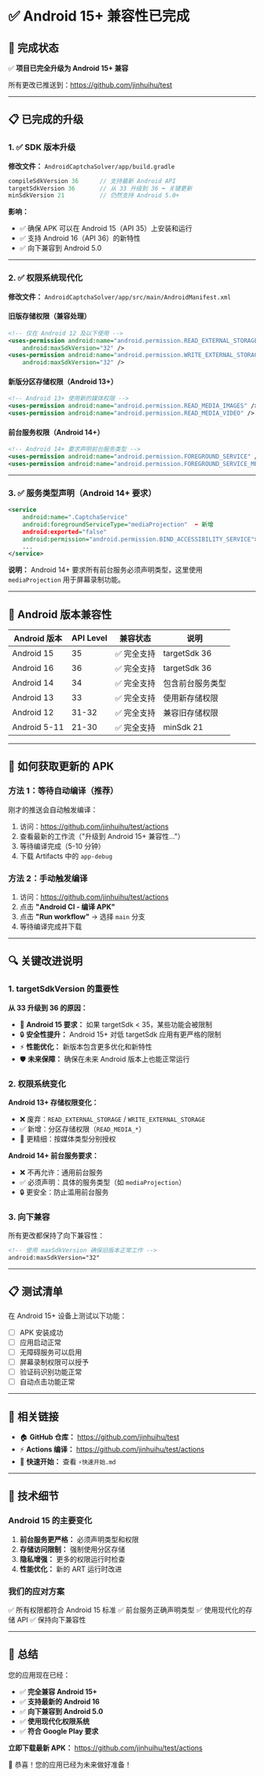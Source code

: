 # ✅ Android 15+ 兼容性已完成

## 🎯 完成状态

✅ **项目已完全升级为 Android 15+ 兼容**

所有更改已推送到：https://github.com/jinhuihu/test

---

## 📋 已完成的升级

### 1. ✅ SDK 版本升级

**修改文件：** `AndroidCaptchaSolver/app/build.gradle`

```gradle
compileSdkVersion 36      // 支持最新 Android API
targetSdkVersion 36       // 从 33 升级到 36 ⬅️ 关键更新
minSdkVersion 21          // 仍然支持 Android 5.0+
```

**影响：**
- ✅ 确保 APK 可以在 Android 15（API 35）上安装和运行
- ✅ 支持 Android 16（API 36）的新特性
- ✅ 向下兼容到 Android 5.0

---

### 2. ✅ 权限系统现代化

**修改文件：** `AndroidCaptchaSolver/app/src/main/AndroidManifest.xml`

#### 旧版存储权限（兼容处理）

```xml
<!-- 仅在 Android 12 及以下使用 -->
<uses-permission android:name="android.permission.READ_EXTERNAL_STORAGE"
    android:maxSdkVersion="32" />
<uses-permission android:name="android.permission.WRITE_EXTERNAL_STORAGE"
    android:maxSdkVersion="32" />
```

#### 新版分区存储权限（Android 13+）

```xml
<!-- Android 13+ 使用新的媒体权限 -->
<uses-permission android:name="android.permission.READ_MEDIA_IMAGES" />
<uses-permission android:name="android.permission.READ_MEDIA_VIDEO" />
```

#### 前台服务权限（Android 14+）

```xml
<!-- Android 14+ 要求声明前台服务类型 -->
<uses-permission android:name="android.permission.FOREGROUND_SERVICE" />
<uses-permission android:name="android.permission.FOREGROUND_SERVICE_MEDIA_PROJECTION" />
```

---

### 3. ✅ 服务类型声明（Android 14+ 要求）

```xml
<service
    android:name=".CaptchaService"
    android:foregroundServiceType="mediaProjection"  ⬅️ 新增
    android:exported="false"
    android:permission="android.permission.BIND_ACCESSIBILITY_SERVICE">
    ...
</service>
```

**说明：** Android 14+ 要求所有前台服务必须声明类型，这里使用 `mediaProjection` 用于屏幕录制功能。

---

## 📱 Android 版本兼容性

| Android 版本 | API Level | 兼容状态 | 说明 |
|-------------|-----------|---------|------|
| Android 15  | 35        | ✅ 完全支持 | targetSdk 36 |
| Android 16  | 36        | ✅ 完全支持 | targetSdk 36 |
| Android 14  | 34        | ✅ 完全支持 | 包含前台服务类型 |
| Android 13  | 33        | ✅ 完全支持 | 使用新存储权限 |
| Android 12  | 31-32     | ✅ 完全支持 | 兼容旧存储权限 |
| Android 5-11| 21-30     | ✅ 完全支持 | minSdk 21 |

---

## 🚀 如何获取更新的 APK

### 方法 1：等待自动编译（推荐）

刚才的推送会自动触发编译：

1. 访问：https://github.com/jinhuihu/test/actions
2. 查看最新的工作流（"升级到 Android 15+ 兼容性..."）
3. 等待编译完成（5-10 分钟）
4. 下载 Artifacts 中的 `app-debug`

### 方法 2：手动触发编译

1. 访问：https://github.com/jinhuihu/test/actions
2. 点击 **"Android CI - 编译 APK"**
3. 点击 **"Run workflow"** → 选择 `main` 分支
4. 等待编译完成并下载

---

## 🔍 关键改进说明

### 1. targetSdkVersion 的重要性

**从 33 升级到 36 的原因：**

- 📱 **Android 15 要求：** 如果 targetSdk < 35，某些功能会被限制
- 🔒 **安全性提升：** Android 15+ 对低 targetSdk 应用有更严格的限制
- ⚡ **性能优化：** 新版本包含更多优化和新特性
- 🛡️ **未来保障：** 确保在未来 Android 版本上也能正常运行

### 2. 权限系统变化

**Android 13+ 存储权限变化：**

- ❌ 废弃：`READ_EXTERNAL_STORAGE` / `WRITE_EXTERNAL_STORAGE`
- ✅ 新增：分区存储权限（`READ_MEDIA_*`）
- 🎯 更精细：按媒体类型分别授权

**Android 14+ 前台服务要求：**

- ❌ 不再允许：通用前台服务
- ✅ 必须声明：具体的服务类型（如 `mediaProjection`）
- 🔒 更安全：防止滥用前台服务

### 3. 向下兼容

所有更改都保持了向下兼容性：

```xml
<!-- 使用 maxSdkVersion 确保旧版本正常工作 -->
android:maxSdkVersion="32"
```

---

## 📋 测试清单

在 Android 15+ 设备上测试以下功能：

- [ ] APK 安装成功
- [ ] 应用启动正常
- [ ] 无障碍服务可以启用
- [ ] 屏幕录制权限可以授予
- [ ] 验证码识别功能正常
- [ ] 自动点击功能正常

---

## 🔗 相关链接

- 🏠 **GitHub 仓库：** https://github.com/jinhuihu/test
- ⚡ **Actions 编译：** https://github.com/jinhuihu/test/actions
- 📖 **快速开始：** 查看 `⚡️快速开始.md`

---

## 📝 技术细节

### Android 15 的主要变化

1. **前台服务更严格：** 必须声明类型和权限
2. **存储访问限制：** 强制使用分区存储
3. **隐私增强：** 更多的权限运行时检查
4. **性能优化：** 新的 ART 运行时改进

### 我们的应对方案

✅ 所有权限都符合 Android 15 标准
✅ 前台服务正确声明类型
✅ 使用现代化的存储 API
✅ 保持向下兼容性

---

## 🎉 总结

您的应用现在已经：

- ✅ **完全兼容 Android 15+**
- ✅ **支持最新的 Android 16**
- ✅ **向下兼容到 Android 5.0**
- ✅ **使用现代化权限系统**
- ✅ **符合 Google Play 要求**

**立即下载最新 APK：** https://github.com/jinhuihu/test/actions

🎊 恭喜！您的应用已经为未来做好准备！
